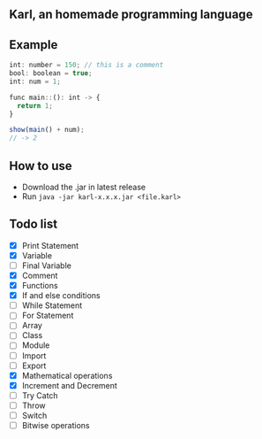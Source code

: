 ## Karl, an homemade programming language

## Example

```js
int: number = 150; // this is a comment
bool: boolean = true;
int: num = 1;

func main::(): int -> {
  return 1;
}

show(main() + num);
// -> 2
```

## How to use

- Download the .jar in latest release
- Run `java -jar karl-x.x.x.jar <file.karl>`

## Todo list

- [x] Print Statement
- [x] Variable
- [ ] Final Variable
- [x] Comment
- [x] Functions
- [x] If and else conditions
- [ ] While Statement
- [ ] For Statement
- [ ] Array
- [ ] Class
- [ ] Module
- [ ] Import
- [ ] Export
- [x] Mathematical operations
- [x] Increment and Decrement
- [ ] Try Catch
- [ ] Throw
- [ ] Switch
- [ ] Bitwise operations
